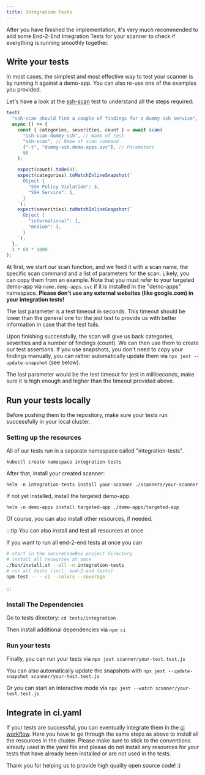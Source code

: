 ```yaml
---
title: Integration Tests
---
```

 
After you have finished the implementation, it's very much recommended to add some End-2-End Integration Tests
for your scanner to check if everything is running smoothly together. 

## Write your tests

In most cases, the simplest and most effective way
to test your scanner is by running it against a demo-app. You can also re-use one of the examples you provided. 

Let's have a look at the [ssh-scan](https://github.com/secureCodeBox/secureCodeBox/blob/main/tests/integration/scanner/ssh-scan.test.js) test to understand all the steps required:

```javascript
test(
  "ssh-scan should find a couple of findings for a dummy ssh service",
  async () => {
    const { categories, severities, count } = await scan(
      "ssh-scan-dummy-ssh", // Name of test
      "ssh-scan", // Name of scan command 
      ["-t", "dummy-ssh.demo-apps.svc"], // Parameters
      90
    );

    expect(count).toBe(4);
    expect(categories).toMatchInlineSnapshot(`
      Object {
        "SSH Policy Violation": 3,
        "SSH Service": 1,
      }
    `);
    expect(severities).toMatchInlineSnapshot(`
      Object {
        "informational": 1,
        "medium": 3,
      }
    `);
  },
  3 * 60 * 1000
);
```

At first, we start our scan function, and we feed it with a scan name, the specific scan command and a list of parameters
for the scan. Likely, you can copy them from an example. Note that you must refer to your targeted demo-app via 
`name.demp-apps.svc` if it is installed in the "demo-apps" namespace. 
**Please don't use any external websites (like google.com) in your integration tests!** 

The last parameter is a test timeout in seconds. This timeout should be lower than the general one for the jest test 
to provide us with better information in case that the test fails.

Upon finishing successfully, the scan will give us back categories, severities and a number of findings (count). 
We can then use them to create our test assertions. If you use snapshots, you don't need to copy your findings manually,
you can rather automatically update them via `npx jest --update-snapshot` (see below).

The last parameter would be the test timeout for jest in milliseconds, make sure it is high enough and 
higher than the timeout provided above.  

## Run your tests locally

Before pushing them to the repository, make sure your tests run successfully in your local cluster. 

### Setting up the resources

All of our tests run in a separate namespace called "integration-tests". 

`kubectl create namespace integration-tests`

After that, install your created scanner:

`helm -n integration-tests install your-scanner ./scanners/your-scanner`

If not yet installed, install the targeted demo-app. 

`helm -n demo-apps install targeted-app ./demo-apps/targeted-app`

Of course, you can also install other resources, if needed.

:::tip You can also install and test all resources at once

  If you want to run all end-2-end tests at once you can

  ```bash
  # start in the secureCodeBox project directory
  # install all resources at once
  ./bin/install.sh --all -n integration-tests
  # run all tests (incl. end-2-end tests)
  npm test -- --ci --colors --coverage
  ```

:::


### Install The Dependencies

Go to tests directory: 
`cd tests/integration`

Then install additional dependencies via `npm ci`

### Run your tests

Finally, you can run your tests via 
`npx jest scanner/your-test.test.js`

You can also automatically update the snapshots with 
`npx jest --update-snapshot scanner/your-test.test.js`

Or you can start an interactive mode via 
`npx jest --watch scanner/your-test.test.js`

## Integrate in ci.yaml

If your tests are successful, you can eventually integrate them in the [ci workflow](https://github.com/secureCodeBox/secureCodeBox/blob/main/.github/workflows/ci.yaml#L414). Here you have to go through the
same steps as above to install all the resources in the cluster. Please make sure to stick to the conventions 
already used in the yaml file and please do not install any resources for your tests that have already been installed
or are not used in the tests.   

Thank you for helping us to provide high quality open source code! :)
